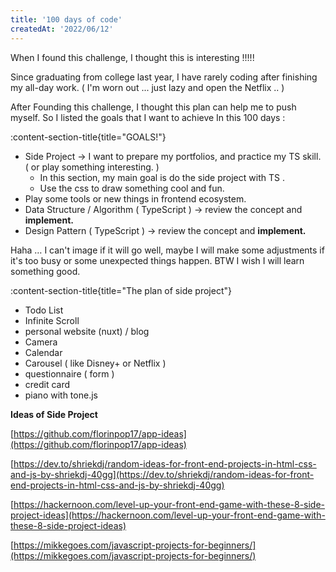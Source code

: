 ```yaml
---
title: '100 days of code'
createdAt: '2022/06/12'
---
```


When I found this challenge, I thought this is interesting !!!!!

Since graduating from college last year,  I have rarely coding after finishing my all-day work. ( I'm worn out ... just lazy and open the Netflix .. )

After Founding this challenge, I thought this plan can help me to push myself. So I listed the goals that I want to achieve In this 100 days :


:content-section-title{title="GOALS!"}

- Side Project → I want to prepare my portfolios, and practice my TS skill. ( or play something interesting. )
  - In this section, my main goal is do the side project with TS  .
  - Use the css to draw something cool and fun.
- Play some tools or new things in frontend ecosystem.
- Data Structure / Algorithm ( TypeScript ) → review the concept and **implement.**
- Design Pattern  ( TypeScript )  → review the concept and **implement.**


Haha … I can't image if it will go well, maybe I will make some adjustments if it's too busy or some unexpected things happen. BTW I wish I will learn something good.

:content-section-title{title="The plan of side project"}

- Todo List
- Infinite Scroll
- personal website (nuxt) / blog
- Camera
- Calendar
- Carousel ( like Disney+ or Netflix )
- questionnaire ( form )
- credit card
- piano with tone.js

**Ideas of Side Project**

[https://github.com/florinpop17/app-ideas](https://github.com/florinpop17/app-ideas)

[https://dev.to/shriekdj/random-ideas-for-front-end-projects-in-html-css-and-js-by-shriekdj-40gg](https://dev.to/shriekdj/random-ideas-for-front-end-projects-in-html-css-and-js-by-shriekdj-40gg)

[https://hackernoon.com/level-up-your-front-end-game-with-these-8-side-project-ideas](https://hackernoon.com/level-up-your-front-end-game-with-these-8-side-project-ideas)

[https://mikkegoes.com/javascript-projects-for-beginners/](https://mikkegoes.com/javascript-projects-for-beginners/)